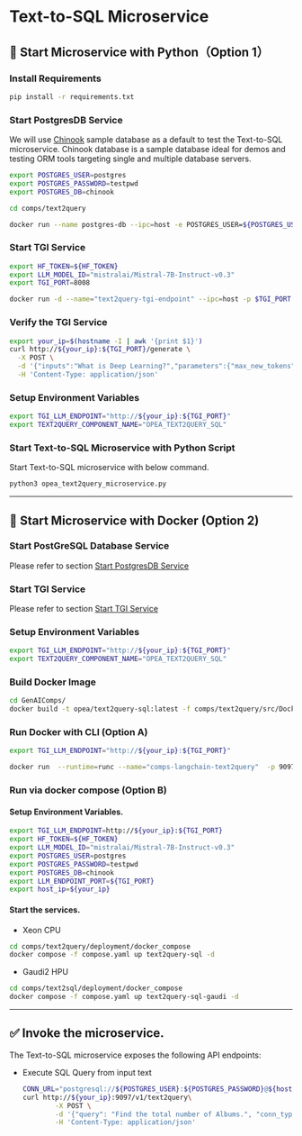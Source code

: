 # Text-to-SQL Microservice

## 🚀 Start Microservice with Python（Option 1）

### Install Requirements

```bash
pip install -r requirements.txt
```

### Start PostgresDB Service

We will use [Chinook](https://github.com/lerocha/chinook-database) sample database as a default to test the Text-to-SQL microservice. Chinook database is a sample database ideal for demos and testing ORM tools targeting single and multiple database servers.

```bash
export POSTGRES_USER=postgres
export POSTGRES_PASSWORD=testpwd
export POSTGRES_DB=chinook

cd comps/text2query

docker run --name postgres-db --ipc=host -e POSTGRES_USER=${POSTGRES_USER} -e POSTGRES_HOST_AUTH_METHOD=trust -e POSTGRES_DB=${POSTGRES_DB} -e POSTGRES_PASSWORD=${POSTGRES_PASSWORD} -p 5442:5432 -d -v ./chinook.sql:/docker-entrypoint-initdb.d/chinook.sql postgres:latest
```

### Start TGI Service

```bash
export HF_TOKEN=${HF_TOKEN}
export LLM_MODEL_ID="mistralai/Mistral-7B-Instruct-v0.3"
export TGI_PORT=8008

docker run -d --name="text2query-tgi-endpoint" --ipc=host -p $TGI_PORT:80 -v ./data:/data --shm-size 1g -e HF_TOKEN=${HF_TOKEN} -e model=${LLM_MODEL_ID} ghcr.io/huggingface/text-generation-inference:2.4.1 --model-id $LLM_MODEL_ID
```

### Verify the TGI Service

```bash
export your_ip=$(hostname -I | awk '{print $1}')
curl http://${your_ip}:${TGI_PORT}/generate \
  -X POST \
  -d '{"inputs":"What is Deep Learning?","parameters":{"max_new_tokens":17, "do_sample": true}}' \
  -H 'Content-Type: application/json'
```

### Setup Environment Variables

```bash
export TGI_LLM_ENDPOINT="http://${your_ip}:${TGI_PORT}"
export TEXT2QUERY_COMPONENT_NAME="OPEA_TEXT2QUERY_SQL"
```

### Start Text-to-SQL Microservice with Python Script

Start Text-to-SQL microservice with below command.

```bash
python3 opea_text2query_microservice.py
```

---

## 🚀 Start Microservice with Docker (Option 2)

### Start PostGreSQL Database Service

Please refer to section [Start PostgresDB Service](#start-postgresdb-service)

### Start TGI Service

Please refer to section [Start TGI Service](#start-tgi-service)

### Setup Environment Variables

```bash
export TGI_LLM_ENDPOINT="http://${your_ip}:${TGI_PORT}"
export TEXT2QUERY_COMPONENT_NAME="OPEA_TEXT2QUERY_SQL"
```

### Build Docker Image

```bash
cd GenAIComps/
docker build -t opea/text2query-sql:latest -f comps/text2query/src/Dockerfile .
```

### Run Docker with CLI (Option A)

```bash
export TGI_LLM_ENDPOINT="http://${your_ip}:${TGI_PORT}"

docker run  --runtime=runc --name="comps-langchain-text2query"  -p 9097:9097 --ipc=host -e llm_endpoint_url=${TGI_LLM_ENDPOINT} opea/text2query-sql:latest
```

### Run via docker compose (Option B)

#### Setup Environment Variables.

```bash
export TGI_LLM_ENDPOINT=http://${your_ip}:${TGI_PORT}
export HF_TOKEN=${HF_TOKEN}
export LLM_MODEL_ID="mistralai/Mistral-7B-Instruct-v0.3"
export POSTGRES_USER=postgres
export POSTGRES_PASSWORD=testpwd
export POSTGRES_DB=chinook
export LLM_ENDPOINT_PORT=${TGI_PORT}
export host_ip=${your_ip}
```

#### Start the services.

- Xeon CPU

```bash
cd comps/text2query/deployment/docker_compose
docker compose -f compose.yaml up text2query-sql -d
```

- Gaudi2 HPU

```bash
cd comps/text2sql/deployment/docker_compose
docker compose -f compose.yaml up text2query-sql-gaudi -d
```

---

## ✅ Invoke the microservice.

The Text-to-SQL microservice exposes the following API endpoints:

- Execute SQL Query from input text

  ```bash
  CONN_URL="postgresql://${POSTGRES_USER}:${POSTGRES_PASSWORD}@${host_ip}:5442/${POSTGRES_DB}"
  curl http://${your_ip}:9097/v1/text2query\
          -X POST \
          -d '{"query": "Find the total number of Albums.", "conn_type": "sql", "conn_url": "'${CONN_URL}'", "conn_user": "'${POSTGRES_USER}'", "conn_password": "'${POSTGRES_PASSWORD}'", "conn_dialect": "postgresql" }' \
          -H 'Content-Type: application/json'
  ```